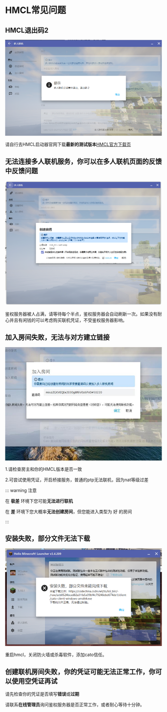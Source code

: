 # HMCL常见问题

## HMCL退出码2

![tuicu2.png](./png/tuicu2.png)

请自行去HMCL启动器官网下载**最新的测试版本**[HMCL官方下载页](https://hmcl.huangyuhui.net/download/)

## 无法连接多人联机服务，你可以在多人联机页面的反馈中反馈问题

![wufalianjie.png](./png/wf-1.png)

鉴权服务器被人占满，请等待每个半点，鉴权服务器会自动刷新一次。如果没有耐心并且有闲钱的可以考虑购买联机凭证，不受鉴权服务器影响。

## 加入房间失败，无法与对方建立链接

![chuangfang.jpg](./png/chuangfang.jpg)

1.请检查房主和你的HMCL版本是否一致

2.可尝试使用凭证，开启桥接服务，普通的ptp无法联机，因为nat等级过差

::: warning 注意

在 **极差** 环境下您可能**无法进行联机**

在 **差**    环境下您大概率**无法创建房间**，但您能进入类型为 好 的房间

:::
## 安装失败，部分文件无法下载

![pj.png](./png/pj.png)

重启hmcl，关闭防火墙或杀毒软件，添加cato信任。

## 创建联机房间失败，你的凭证可能无法正常工作，你可以使用空凭证再试

请先检查你的凭证是否填写**错误**或**过期**

请联系**在线管理员**询问鉴权服务器是否正常工作，或者耐心等待十分钟。

